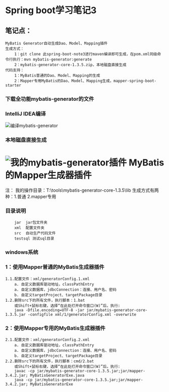 Spring boot学习笔记3
============================
## 笔记点：
```
MyBatis Generator自动生成Dao、Model、Mapping插件
生成方式：
	1：git clone 此spring-boot-note3进行maven编译即可生成，在pom.xml同级命令行执行：mvn mybatis-generator:generate
	2：mybatis-generator-core-1.3.5.zip，本地磁盘直接生成
代码支持：
	1：MyBatis普通的Dao、Model、Mapping的生成
	2：Mapper专用MyBatis的Dao、Model、Mapping生成，mapper-spring-boot-starter
```
### 下载全功能mybatis-generator的文件

### IntelliJ IDEA编译
![编译mybatis-generator](http://loveshare.oss-cn-shanghai.aliyuncs.com/universal/image/github/idea-mvn-generator.jpg.jpg)

### 本地磁盘直接生成

![我的mybatis-generator插件](http://loveshare.oss-cn-shanghai.aliyuncs.com/universal/image/github/my-mybatis-generator-core-1.3.5.jpg)
MyBatis的Mapper生成器插件
============================================================
注：
我的操作目录：T:\tools\mybatis-generator-core-1.3.5\lib
生成方式有两种：1.普通 2.mapper专用
### 目录说明
```
	jar  jar包文件夹
	xml  配置文件夹
	src  自动生产代码文件
	testsql 测试sql目录
```
### windows系统

### 1：使用Mapper普通的MyBatis生成器插件
```
1.1.配置文件：xml/generatorConfig.1.xml
	a. 自定义数据库驱动地址，classPathEntry
	a. 自定义数据库，jdbcConnection：连接、用户名、密码
	b. 自定义targetProject、targetPackage目录
1.2.删除src下的所有文件，执行脚本：1.bat
    或Shift+鼠标右键，选择“在此处打开命令窗口(W)”后，执行:
	java -Dfile.encoding=UTF-8 -jar jar/mybatis-generator-core-1.3.5.jar -configfile xml/1/generatorConfig.xml -overwrite
```

### 2：使用Mapper专用的MyBatis生成器插件
```
2.1.配置文件：xml/generatorConfig.2.xml
	a. 自定义数据库驱动地址，classPathEntry
	a. 自定义数据库，jdbcConnection：连接、用户名、密码
	b. 自定义targetProject、targetPackage目录
2.2.删除src下的所有文件，执行脚本：cmd/2.bat
    或Shift+鼠标右键，选择“在此处打开命令窗口(W)”后，执行:
	javac -cp jar/mybatis-generator-core-1.3.5.jar;jar/mapper-3.4.2.jar; MyBatisGeneratorExe.java
	java -cp jar/mybatis-generator-core-1.3.5.jar;jar/mapper-3.4.2.jar; MyBatisGeneratorExe
```
